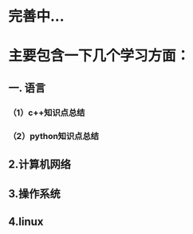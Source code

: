 # 完善中...
# 主要包含一下几个学习方面：
##  一. 语言
###   （1）c++知识点总结
###   （2）python知识点总结
##  2.计算机网络
##  3.操作系统
##  4.linux
